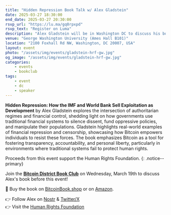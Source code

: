 ```yaml
---
title: "Hidden Repression Book Talk w/ Alex Gladstein"
date: 2025-03-27 18:30:00
end_date: 2025-03-27 20:30:00
rsvp_url: "https://lu.ma/gq0rpxpd"
rsvp_text: "Register on Luma"
description: "Alex Gladstein will be in Washington DC to discuss his book Hidden Repression: How the IMF and World Bank Sell Exploitation as Development"
venue: "George Washington University (Ames Hall B101)"
location: "2100 Foxhall Rd NW, Washington, DC 20007, USA"
layout: event
photo: "/assets/img/events/gladstein-hrf-gw.jpg"
og_image: "/assets/img/events/gladstein-hrf-gw.jpg"
categories:
    - events
    - bookclub
tags:
    - event
    - dc
    - speaker
---
```


**Hidden Repression: How the IMF and World Bank Sell Exploitation as Development** by Alex Gladstein explores the intersection of authoritarian regimes and financial control, shedding light on how governments use traditional financial systems to silence dissent, fund oppressive policies, and manipulate their populations. Gladstein highlights real-world examples of financial repression and censorship, showcasing how Bitcoin empowers individuals to resist these forces. The book emphasizes Bitcoin as a tool for fostering transparency, accountability, and personal liberty, particularly in environments where traditional systems fail to protect human rights.

Proceeds from this event support the Human Rights Foundation.
{: .notice--primary}

Join the [**Bitcoin District Book Club**](https://www.meetup.com/bitcoin-district/events/305917608) on Wednesday, March 19th to discuss Alex's book before this event!

📙 Buy the book on [BitcoinBook.shop](http://bitcoinbook.shop/) or on [Amazon](https://a.co/d/eTddH7N).

👉 Follow Alex on [Nostr](http://primal.net/gladstein) & [Twitter/X](https://x.com/gladstein)  
👉 Visit the [Human Rights Foundation](https://hrf.org/)